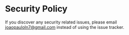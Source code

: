 # Security Policy

If you discover any security related issues, please email joaopauloln7@gmail.com instead of using the issue tracker.
